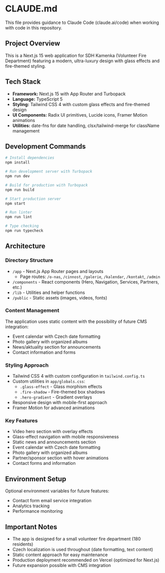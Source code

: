 # CLAUDE.md

This file provides guidance to Claude Code (claude.ai/code) when working with code in this repository.

## Project Overview

This is a Next.js 15 web application for SDH Kamenka (Volunteer Fire Department) featuring a modern, ultra-luxury design with glass effects and fire-themed styling.

## Tech Stack

- **Framework:** Next.js 15 with App Router and Turbopack
- **Language:** TypeScript 5
- **Styling:** Tailwind CSS 4 with custom glass effects and fire-themed design
- **UI Components:** Radix UI primitives, Lucide icons, Framer Motion animations
- **Utilities:** date-fns for date handling, clsx/tailwind-merge for className management

## Development Commands

```bash
# Install dependencies
npm install

# Run development server with Turbopack
npm run dev

# Build for production with Turbopack
npm run build

# Start production server
npm start

# Run linter
npm run lint

# Type checking
npm run typecheck
```

## Architecture

### Directory Structure
- `/app` - Next.js App Router pages and layouts
  - Page routes: `/o-nas`, `/cinnost`, `/galerie`, `/kalendar`, `/kontakt`, `/admin`
- `/components` - React components (Hero, Navigation, Services, Partners, etc.)
- `/lib` - Utilities and helper functions
- `/public` - Static assets (images, videos, fonts)

### Content Management
The application uses static content with the possibility of future CMS integration:
- Event calendar with Czech date formatting
- Photo gallery with organized albums
- News/aktuality section for announcements
- Contact information and forms

### Styling Approach
- Tailwind CSS 4 with custom configuration in `tailwind.config.ts`
- Custom utilities in `app/globals.css`:
  - `.glass-effect` - Glass morphism effects
  - `.fire-shadow` - Fire-themed box shadows
  - `.hero-gradient` - Gradient overlays
- Responsive design with mobile-first approach
- Framer Motion for advanced animations

### Key Features
- Video hero section with overlay effects
- Glass-effect navigation with mobile responsiveness
- Static news and announcements section
- Event calendar with Czech date formatting
- Photo gallery with organized albums
- Partner/sponsor section with hover animations
- Contact forms and information

## Environment Setup

Optional environment variables for future features:
- Contact form email service integration
- Analytics tracking
- Performance monitoring

## Important Notes

- The app is designed for a small volunteer fire department (180 residents)
- Czech localization is used throughout (date formatting, text content)
- Static content approach for easy maintenance
- Production deployment recommended on Vercel (optimized for Next.js)
- Future expansion possible with CMS integration